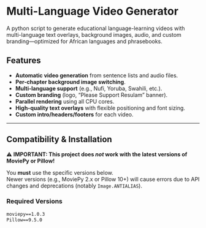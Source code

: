 # Multi-Language Video Generator

A python script to generate educational language-learning videos with multi-language text overlays, background images, audio, and custom branding—optimized for African languages and phrasebooks.

## Features

- **Automatic video generation** from sentence lists and audio files.
- **Per-chapter background image switching**.
- **Multi-language support** (e.g., Nufi, Yoruba, Swahili, etc.).
- **Custom branding** (logo, “Please Support Resulam” banner).
- **Parallel rendering** using all CPU cores.
- **High-quality text overlays** with flexible positioning and font sizing.
- **Custom intro/headers/footers** for each video.

---

## Compatibility & Installation

⚠️ **IMPORTANT: This project does _not_ work with the latest versions of MoviePy or Pillow!**

You **must** use the specific versions below.  
Newer versions (e.g., MoviePy 2.x or Pillow 10+) will cause errors due to API changes and deprecations (notably `Image.ANTIALIAS`).

### Required Versions

```txt
moviepy==1.0.3
Pillow==9.5.0

